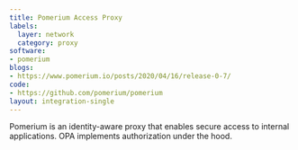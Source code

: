 ```yaml
---
title: Pomerium Access Proxy
labels:
  layer: network
  category: proxy
software:
- pomerium
blogs:
- https://www.pomerium.io/posts/2020/04/16/release-0-7/
code:
- https://github.com/pomerium/pomerium
layout: integration-single
---
```

Pomerium is an identity-aware proxy that enables secure access to internal applications.  OPA implements authorization under the hood.
